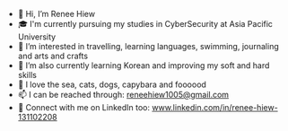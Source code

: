 - 👋 Hi, I’m Renee Hiew
- 🎓 I'm currently pursuing my studies in CyberSecurity at Asia Pacific University
- 👀 I’m interested in travelling, learning languages, swimming, journaling and arts and crafts
- 🌱 I’m also currently learning Korean and improving my soft and hard skills
- 🦫 I love the sea, cats, dogs, capybara and foooood
- 📫 I can be reached through: reneehiew1005@gmail.com
- 🔗 Connect with me on LinkedIn too: www.linkedin.com/in/renee-hiew-131102208

<!---
ReneeHiew/ReneeHiew is a ✨ special ✨ repository because its `README.md` (this file) appears on your GitHub profile.
You can click the Preview link to take a look at your changes.
--->
